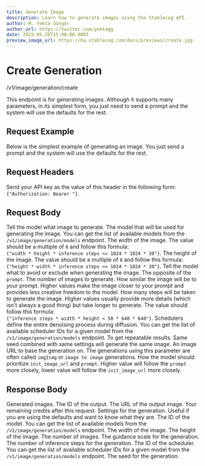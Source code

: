 ```yaml
---
title: Generate Image
description: Learn how to generate images using the Stablecog API.
author: M. Yekta Güngör
author_url: https://twitter.com/yektagg
date: 2023-05-26T15:00:00.000Z
preview_image_url: https://ba.stablecog.com/docs/previews/create.jpg
---
```


<script>
	import TypescriptRequest from './request/typescript.md';
	import PythonRequest from './request/python.md';
	import CurlRequest from './request/curl.md';
	import Tabs from '$components/docs/tabs/Tabs.svelte';
	import Tab from '$components/docs/tabs/Tab.svelte';
	import RequestLine from '$components/docs/RequestLine.svelte';
	import Spacer from '$components/docs/Spacer.svelte';
	import Property from '$components/docs/Property.svelte';
	import Expandible from '$components/docs/Expandible.svelte';
	import Code from '$components/docs/Code.svelte';
	import CollapsibleJSON from '$components/docs/collapsibleJSON/CollapsibleJSON.svelte';
	import response from '$md/docs/v1/api-reference/image/generation/create/request/response.json';
</script>

# Create Generation

<RequestLine method='POST'>
	/v1/image/generation/create
</RequestLine>

This endpoint is for generating images. Although it supports many parameters, in its simplest form, you just need to send a prompt and the system will use the defaults for the rest.

## Request Example

Below is the simplest example of generating an image. You just send a prompt and the system will use the defaults for the rest.

<Tabs>
	<Tab value="cURL">
		<CurlRequest />
	</Tab>
	<Tab value="TypeScript">
		<TypescriptRequest />
	</Tab>
	<Tab value="Python">
		<PythonRequest />
	</Tab>
</Tabs>

<CollapsibleJSON json={response} title="Response" />

<Spacer/>

## Request Headers

<Property name="Authorization" required type="string">
	Send your API key as the value of this header in the following form:<br>
	<Code>{"Authorization: Bearer <YOUR_STABLECOG_API_KEY>"}</Code>.
</Property>

<Spacer/>

## Request Body

<Property name="prompt" required type="string">
	Tell the model what image to generate.
</Property>
<Property name="model_id" type="TGenerationModelID" typeModifier="enum">
	The model that will be used for generating the image.
  <Expandible title="TGenerationModelID" yPadding>
		You can get the list of available models from the <Code href='/docs/v1/api-reference/image/generation/models'>/v1/image/generation/models</Code> endpoint.
	</Expandible>
</Property>
<Property name="width" type="int" min={256} max={1024}>
	The width of the image. The value should be a multiple of <Code>8</Code> and follow this formula:
  <br><Code>{"width * height * inference steps <= 1024 * 1024 * 30"}</Code>.
</Property>
<Property name="height" type="int" min={256} max={1024}>
	The height of the image. The value should be a multiple of <Code>8</Code> and follow this formula:
  <br><Code>{"height * width * inference steps <= 1024 * 1024 * 30"}</Code>.
</Property>
<Property name="negative_prompt" type="string">
	Tell the model what to avoid or exclude when generating the image. The opposite of the <Code>prompt</Code>.
</Property>
<Property name="num_outputs" type="int" min={1} max={4}>
	The number of images to generate.
</Property>
<Property name="guidance_scale" type="float" min={1} max={20}>
	How similar the image will be to your prompt. Higher values make the image closer to your prompt and provides less creative freedom to the model.
</Property>
<Property name="inference_steps" type="int" min={10} max={50}>
	How many steps will be taken to generate the image. Higher values usually provide more details (which isn't always a good thing) but take longer to generate. The value should follow this formula:
	<br><Code>{"inference steps * width * height < 50 * 640 * 640"}</Code>.
</Property>
<Property name="scheduler_id" type="TGenerationSchedulerID" typeModifier="enum">
	Schedulers define the entire denoising process during diffusion.
	<Expandible title="TGenerationSchedulerID" yPadding>
		You can get the list of available scheduler IDs for a given model from the <Code href='/docs/v1/api-reference/image/generation/models'>/v1/image/generation/models</Code> endpoint.
	</Expandible>
</Property>
<Property name="seed" type="int">
	To get repeatable results. Same seed combined with same settings will generate the same image.
</Property>
<Property name="init_image_url" type="string">
	An image URL to base the generation on. The generations using this parameter are often called <Code>img2img</Code> or <Code>image to image</Code> generations.
</Property>
<Property name="prompt_strength" type="float" min={0} max={1}>
	How the model should prioritize <Code>init_image_url</Code> and <Code>prompt</Code>. Higher value will follow the <Code>prompt</Code> more closely, lower value will follow the <Code>init_image_url</Code> more closely.
</Property>

<Spacer/>

## Response Body

<Property name="outputs" type="TOutput" typeModifier="array">
	Generated images.
	<Expandible title="TOutput" >
		<Property name="id" type="string">
			The ID of the output.
		</Property>
		<Property name="url" type="string">
			The URL of the output image.
		</Property>
	</Expandible>
</Property>
<Property name="remaining_credits" type="float">
	Your remaining credits after this request.
</Property>
<Property name="settings" type="TGenerationSettings" typeModifier="object">
	Settings for the generation. Useful if you are using the defaults and want to know what they are.
	<Expandible title="TGenerationSettings">
		<Property name="model_id" type="TGenerationModelID" typeModifier="enum">
			The ID of the model.
			<Expandible title="TGenerationModelID" yPadding>
				You can get the list of available models from the <Code href='/docs/v1/api-reference/image/generation/models'>/v1/image/generation/models</Code> endpoint.
			</Expandible>
		</Property>
		<Property name="width" type="int" min={256} max={1024}>
			The width of the image.
		</Property>
		<Property name="height" type="int" min={256} max={1024}>
			The height of the image.
		</Property>
		<Property name="num_outputs" type="int" min={1} max={4}>
			The number of images.
		</Property>
		<Property name="guidance_scale" type="float" min={1} max={20}>
			The guidance scale for the generation.
		</Property>
		<Property name="inference_steps" type="int" min={10} max={50}>
			The number of inference steps for the generation.
		</Property>
		<Property name="scheduler_id" type="TGenerationSchedulerID" typeModifier="enum">
			The ID of the scheduler.
			<Expandible title="TGenerationSchedulerID" yPadding>
				You can get the list of available scheduler IDs for a given model from the <Code href='/docs/v1/api-reference/image/generation/models'>/v1/image/generation/models</Code> endpoint.
			</Expandible>
		</Property>
		<Property name="seed" type="int">
			The seed for the generation.
		</Property>
	</Expandible>
</Property>
